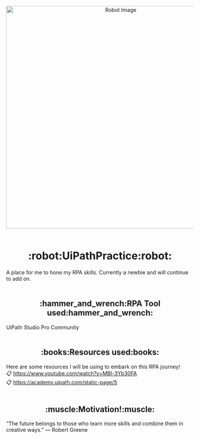<p align="center">
  <img src="https://blogs.3ds.com/northamerica/wp-content/uploads/sites/4/2019/08/Robots-Square.jpg" align="center" width="600" height="600" alt="Robot Image"><br><br>
</p>

<h1 align="center">:robot:UiPathPractice:robot:</h1>

A place for me to hone my RPA skills. Currently a newbie and will continue to add on.<br><br>

<h2 align="center">:hammer_and_wrench:RPA Tool used:hammer_and_wrench:</h2>

UiPath Studio Pro Community<br><br>

<h2 align="center">:books:Resources used:books:</h2>

Here are some resources I will be using to embark on this RPA journey!  
:clipboard: https://www.youtube.com/watch?v=MBl-3Yb30FA  
:clipboard: https://academy.uipath.com/static-page/5<br><br>

<h2 align="center">:muscle:Motivation!:muscle:</h2>

“The future belongs to those who learn more skills and combine them in creative ways.” — Robert Greene